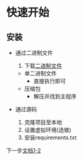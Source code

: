 # 快速开始

## 安装

- 通过二进制文件
    1. 下载[二进制文件](https://github.com/771835/dovetail/releases)

    - 单二进制文件
        - 直接执行即可
    - 压缩包
        - 解压并找到主程序
- 通过源码
    1. 克隆项目至本地
    2. 设置虚拟环境(选做)
    3. 安装requirements.txt

下一步[文档1-2](1-2.md)